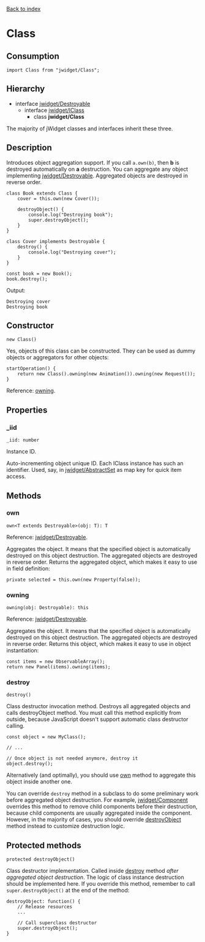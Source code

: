 [Back to index](../README.md)

# Class

## Consumption

	import Class from "jwidget/Class";

## Hierarchy

* interface [jwidget/Destroyable](Destroyable.md)
	* interface [jwidget/IClass](IClass.md)
		* class **jwidget/Class**

The majority of jWidget classes and interfaces inherit these three.

## Description

Introduces object aggregation support. If you call `a.own(b)`, then **b** is destroyed automatically on **a** destruction. You can aggregate any object implementing [jwidget/Destroyable](Destroyable.md). Aggregated objects are destroyed in reverse order.

	class Book extends Class {
		cover = this.own(new Cover());

		destroyObject() {
			console.log("Destroying book");
			super.destroyObject();
		}
	}

	class Cover implements Destroyable {
		destroy() {
			console.log("Destroying cover");
		}
	}

	const book = new Book();
	book.destroy();

Output:

	Destroying cover
	Destroying book

## Constructor

	new Class()

Yes, objects of this class can be constructed. They can be used as dummy objects or aggregators for other objects:

	startOperation() {
		return new Class().owning(new Animation()).owning(new Request());
	}

Reference: [owning](#owning).

## Properties

### _iid

	_iid: number

Instance ID.

Auto-incrementing object unique ID. Each IClass instance has such an identifier.
Used, say, in [jwidget/AbstractSet](AbstractSet.md) as map key for quick item access.

## Methods

### own

	own<T extends Destroyable>(obj: T): T

Reference: [jwidget/Destroyable](Destroyable.md).

Aggregates the object. It means that the specified object is automatically destroyed
on this object destruction. The aggregated objects are destroyed in reverse order.
Returns the aggregated object, which makes it easy to use in field definition:

	private selected = this.own(new Property(false));

### owning

	owning(obj: Destroyable): this

Reference: [jwidget/Destroyable](Destroyable.md).

Aggregates the object. It means that the specified object is automatically destroyed
on this object destruction. The aggregated objects are destroyed in reverse order.
Returns this object, which makes it easy to use in object instantiation:

	const items = new ObservableArray();
	return new Panel(items).owning(items);

### destroy

	destroy()

Class destructor invocation method. Destroys all aggregated objects and calls destroyObject method.
You must call this method explicitly from outside, because JavaScript doesn't support automatic class destructor
calling.

	const object = new MyClass();

	// ...

	// Once object is not needed anymore, destroy it
	object.destroy();

Alternatively (and optimally), you should use [own](#own) method to aggregate this object inside another one.

You can override `destroy` method in a subclass to do some preliminary work before aggregated object destruction.
For example, [jwidget/Component](Component.md) overrides this method to remove child components before their destruction,
because child components are usually aggregated inside the component. However, in the majority of cases,
you should override [destroyObject](#destroyObject) method instead to customize destruction logic.

## Protected methods

	protected destroyObject()

Class destructor implementation. Called inside [destroy](#destroy) method *after aggregated object destruction*.
The logic of class instance destruction should be implemented here. If you override this method,
remember to call `super.destroyObject()` at the end of the method:

	destroyObject: function() {
		// Release resources
		...

		// Call superclass destructor
		super.destroyObject();
	}
